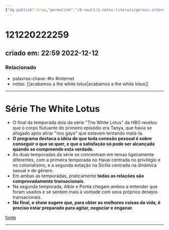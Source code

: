 ```yaml
---
{"dg-publish":true,"permalink":"/0-vault/1-notas-literais/gerais-interesses/121220222259/","tags":["tv","internet"],"dgHomeLink":true,"dgShowLocalGraph":true,"dgShowFileTree":true,"dgEnableSearch":true}
---
```


# 121220222259
## criado em: 22:59 2022-12-12

### Relacionado
- palavras-chave: #tv #internet 
- notas: [[acabamos a the white lotus\|acabamos a the white lotus]]
---
# Série The White Lotus

- O final da temporada dois da série "The White Lotus" da HBO revelou que o corpo flutuante do primeiro episódio era Tanya, que havia se afogado após atirar "nos gays" que estavam tentando matá-la.
- **O programa destaca a idéia de que toda conexão pessoal é sobre conseguir o que se quer, e que a satisfação só pode ser alcançada quando se compreende esta verdade.**
- As duas temporadas da série se concentram em temas ligeiramente diferentes, com a primeira temporada no Havaí centrada no privilégio e no colonialismo, e a segunda estação na Sicília centrada na dinâmica sexual e de gênero.
- Em ambas as temporadas, praticamente **todas as relações são comprovadamente transacionais.**
- Na segunda temporada, Albie e Portia chegam ambos a entender que foram usados e se sentem mais à vontade com seus próprios desejos transacionais.
- **No final, o show sugere que, para obter as melhores coisas da vida, é preciso estar preparado para agitar, negociar e enganar.**

[fonte](https://www.vulture.com/article/the-white-lotus-finale-analysis-transactional-relationships.html)

---
